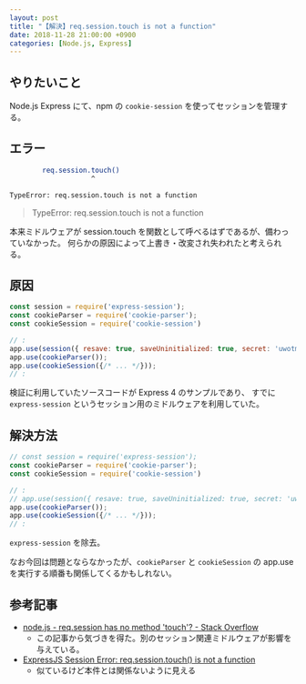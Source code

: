 ```yaml
---
layout: post
title: "【解決】req.session.touch is not a function"
date: 2018-11-28 21:00:00 +0900
categories: [Node.js, Express]
---
```


## やりたいこと

Node.js Express にて、npm の `cookie-session` を使ってセッションを管理する。


## エラー

```bash
        req.session.touch()
                    ^

TypeError: req.session.touch is not a function
```

> TypeError: req.session.touch is not a function

本来ミドルウェアが session.touch を関数として呼べるはずであるが、備わっていなかった。
何らかの原因によって上書き・改変され失われたと考えられる。


## 原因

```js
const session = require('express-session');
const cookieParser = require('cookie-parser');
const cookieSession = require('cookie-session')

// :
app.use(session({ resave: true, saveUninitialized: true, secret: 'uwotm8' }));
app.use(cookieParser());
app.use(cookieSession({/* ... */}));
// :
```

検証に利用していたソースコードが Express 4 のサンプルであり、
すでに `express-session` というセッション用のミドルウェアを利用していた。


## 解決方法

```js
// const session = require('express-session');
const cookieParser = require('cookie-parser');
const cookieSession = require('cookie-session')

// :
// app.use(session({ resave: true, saveUninitialized: true, secret: 'uwotm8' }));
app.use(cookieParser());
app.use(cookieSession({/* ... */}));
// :
```

`express-session` を除去。

なお今回は問題とならなかったが、`cookieParser` と `cookieSession` の app.use を実行する順番も関係してくるかもしれない。


## 参考記事

- [node.js - req.session has no method 'touch'? - Stack Overflow](https://stackoverflow.com/questions/27592423/req-session-has-no-method-touch)
  - この記事から気づきを得た。別のセッション関連ミドルウェアが影響を与えている。
- [ExpressJS Session Error: req.session.touch() is not a function](https://davidburgos.blog/expressjs-session-error-req-session-touch-not-function/)
  - 似ているけど本件とは関係ないように見える
